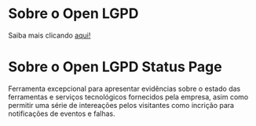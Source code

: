 # Sobre o Open LGPD

Saiba mais clicando [aqui!](https://github.com/fabriziorodrigues/open-lgpd)

# Sobre o Open LGPD Status Page

Ferramenta excepcional para apresentar evidências sobre o estado das ferramentas e serviços tecnológicos fornecidos pela empresa, asim como permitir uma série de intereações pelos visitantes como incrição para notificações de eventos e falhas.
